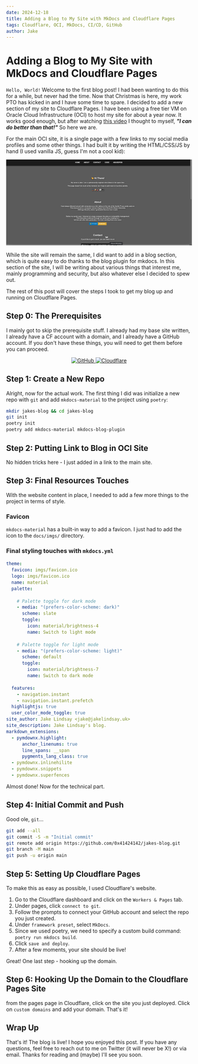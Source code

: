 ```yaml
---
date: 2024-12-18
title: Adding a Blog to My Site with MkDocs and Cloudflare Pages
tags: Cloudflare, OCI, MkDocs, CI/CD, GitHub
author: Jake
---
```


# Adding a Blog to My Site with MkDocs and Cloudflare Pages

`Hello, World!` Welcome to the first blog post! I had been wanting to do this for a while, but never had the time. Now that Christmas is here, my work PTO has kicked in and I have some time to spare. I decided to add a new section of my site to Cloudflare Pages. I have been using a free tier VM on Oracle Cloud Infrastructure (OCI) to host my site for about a year now. It works good enough, but after watching <a href="https://youtu.be/dnE7c0ELEH8?si=ei3tgYPNYIdRJx0h" target="_blank">this video</a> I thought to myself, **_"I can do better than that!"_** So here we are.

For the main OCI site, it is a single page with a few links to my social media profiles and some other things. I had built it by writing the HTML/CSS/JS by hand (I used vanilla JS, guess I'm not a cool kid):

<div align="center">
    <a href="">
        <img src="https://raw.githubusercontent.com/0x41424142/jakes-blog/main/docs/imgs/old-oci-landing-page.png" alt="OCI Site">
    </a>
</div>


While the site will remain the same, I did want to add in a blog section, which is quite easy to do thanks to the blog plugin for mkdocs. In this section of the site, I will be writing about various things that interest me, mainly programming and security, but also whatever else I decided to spew out.

The rest of this post will cover the steps I took to get my blog up and running on Cloudflare Pages.

## Step 0: The Prerequisites

I mainly got to skip the prerequisite stuff. I already had my base site written, I already have a CF account with a domain, and I already have a GitHub account. If you don't have these things, you will need to get them before you can proceed.

<div align="center">

<a href="https://github.com">
  <img src="https://img.shields.io/badge/Github-black?style=for-the-badge&logo=github" alt="GitHub">
</a>

<a href="https://cloudflare.com">
  <img src="https://img.shields.io/badge/Cloudflare-orange?style=for-the-badge&logo=cloudflare&logoColor=black" alt="Cloudflare">
</a>

</div>

## Step 1: Create a New Repo

Alright, now for the actual work. The first thing I did was initialize a new repo with `git` and add `mkdocs-material` to the project using `poetry`:

```bash
mkdir jakes-blog && cd jakes-blog
git init
poetry init
poetry add mkdocs-material mkdocs-blog-plugin
```

## Step 2: Putting Link to Blog in OCI Site

No hidden tricks here - I just added in a link to the main site.

## Step 3: Final Resources Touches

With the website content in place, I needed to add a few more things to the project in terms of style.

### Favicon

`mkdocs-material` has a built-in way to add a favicon. I just had to add the icon to the `docs/imgs/` directory.

### Final styling touches with `mkdocs.yml`

```yaml
theme: 
  favicon: imgs/favicon.ico
  logo: imgs/favicon.ico
  name: material
  palette:

    # Palette toggle for dark mode
    - media: "(prefers-color-scheme: dark)"
      scheme: slate
      toggle:
        icon: material/brightness-4
        name: Switch to light mode

    # Palette toggle for light mode
    - media: "(prefers-color-scheme: light)"
      scheme: default
      toggle:
        icon: material/brightness-7
        name: Switch to dark mode

  features:
    - navigation.instant
    - navigation.instant.prefetch
  highlightjs: true
  user_color_mode_toggle: true
site_author: Jake Lindsay <jake@jakelindsay.uk>
site_description: Jake Lindsay's blog.
markdown_extensions:
  - pymdownx.highlight:
      anchor_linenums: true
      line_spans: __span
      pygments_lang_class: true
  - pymdownx.inlinehilite
  - pymdownx.snippets
  - pymdownx.superfences
```

Almost done! Now for the technical part.

## Step 4: Initial Commit and Push

Good ole, `git`... 

```bash
git add --all
git commit -S -m "Initial commit"
git remote add origin https://github.com/0x41424142/jakes-blog.git
git branch -M main
git push -u origin main
```

## Step 5: Setting Up Cloudflare Pages

To make this as easy as possible, I used Cloudflare's website.

1. Go to the Cloudflare dashboard and click on the `Workers & Pages` tab.
2. Under pages, click `connect to git`.
3. Follow the prompts to connect your GitHub account and select the repo you just created.
4. Under `framework preset`, select `MkDocs`.
5. Since we used poetry, we need to specify a custom build command: `poetry run mkdocs build`.
6. Click `save and deploy`.
7. After a few moments, your site should be live!

Great! One last step - hooking up the domain.

## Step 6: Hooking Up the Domain to the Cloudflare Pages Site

from the pages page in Cloudflare, click on the site you just deployed. Click on `custom domains` and add your domain. That's it!

## Wrap Up

That's it! The blog is live! I hope you enjoyed this post. If you have any questions, feel free to reach out to me on Twitter (it will never be X!) or via email. Thanks for reading and (maybe) I'll see you soon.